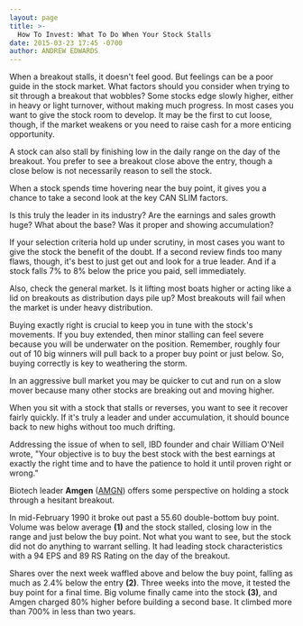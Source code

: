 ```yaml
---
layout: page
title: >-
  How To Invest: What To Do When Your Stock Stalls
date: 2015-03-23 17:45 -0700
author: ANDREW EDWARDS
---
```





When a breakout stalls, it doesn't feel good. But feelings can be a poor guide in the stock market. What factors should you consider when trying to sit through a breakout that wobbles? Some stocks edge slowly higher, either in heavy or light turnover, without making much progress. In most cases you want to give the stock room to develop. It may be the first to cut loose, though, if the market weakens or you need to raise cash for a more enticing opportunity.

  

A stock can also stall by finishing low in the daily range on the day of the breakout. You prefer to see a breakout close above the entry, though a close below is not necessarily reason to sell the stock.

  

When a stock spends time hovering near the buy point, it gives you a chance to take a second look at the key CAN SLIM factors.

  

Is this truly the leader in its industry? Are the earnings and sales growth huge? What about the base? Was it proper and showing accumulation?

  

If your selection criteria hold up under scrutiny, in most cases you want to give the stock the benefit of the doubt. If a second review finds too many flaws, though, it's best to just get out and look for a true leader. And if a stock falls 7% to 8% below the price you paid, sell immediately.

  

Also, check the general market. Is it lifting most boats higher or acting like a lid on breakouts as distribution days pile up? Most breakouts will fail when the market is under heavy distribution.

  

Buying exactly right is crucial to keep you in tune with the stock's movements. If you buy extended, then minor stalling can feel severe because you will be underwater on the position. Remember, roughly four out of 10 big winners will pull back to a proper buy point or just below. So, buying correctly is key to weathering the storm.

  

In an aggressive bull market you may be quicker to cut and run on a slow mover because many other stocks are breaking out and moving higher.

  

When you sit with a stock that stalls or reverses, you want to see it recover fairly quickly. If it's truly a leader and under accumulation, it should bounce back to new highs without too much drifting.

  

Addressing the issue of when to sell, IBD founder and chair William O'Neil wrote, "Your objective is to buy the best stock with the best earnings at exactly the right time and to have the patience to hold it until proven right or wrong."

  

Biotech leader **Amgen** ([AMGN](https://research.investors.com/quote.aspx?symbol=AMGN)) offers some perspective on holding a stock through a hesitant breakout.

  

In mid-February 1990 it broke out past a 55.60 double-bottom buy point. Volume was below average **(1)** and the stock stalled, closing low in the range and just below the buy point. Not what you want to see, but the stock did not do anything to warrant selling. It had leading stock characteristics with a 94 EPS and 89 RS Rating on the day of the breakout.

  

Shares over the next week waffled above and below the buy point, falling as much as 2.4% below the entry **(2)**. Three weeks into the move, it tested the buy point for a final time. Big volume finally came into the stock **(3)**, and Amgen charged 80% higher before building a second base. It climbed more than 700% in less than two years.





